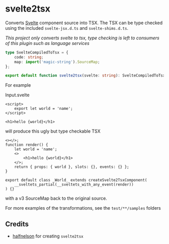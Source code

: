 # svelte2tsx

Converts [Svelte](https://svelte.dev) component source into TSX. The TSX can be type checked using the included `svelte-jsx.d.ts` and `svelte-shims.d.ts`.

_This project only converts svelte to tsx, type checking is left to consumers of this plugin such as language services_

```typescript
type SvelteCompiledToTsx = {
    code: string;
    map: import('magic-string').SourceMap;
};

export default function svelte2tsx(svelte: string): SvelteCompiledToTsx;
```

For example

Input.svelte

```svelte
<script>
    export let world = 'name';
</script>

<h1>hello {world}</h1>
```

will produce this ugly but type checkable TSX

```tsx
<></>;
function render() {
    let world = 'name';
    <>
        <h1>hello {world}</h1>
    </>;
    return { props: { world }, slots: {}, events: {} };
}

export default class _World_ extends createSvelte2TsxComponent(
    __sveltets_partial(__sveltets_with_any_event(render))
) {}
```

with a v3 SourceMap back to the original source.

For more examples of the transformations, see the `test/**/samples` folders

## Credits

-   [halfnelson](https://github.com/halfnelson) for creating `svelte2tsx`
